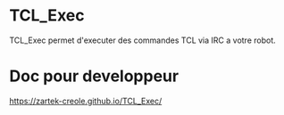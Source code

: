 # TCL_Exec

TCL_Exec permet d'executer des commandes TCL via IRC a votre robot.

# Doc pour developpeur
https://zartek-creole.github.io/TCL_Exec/
